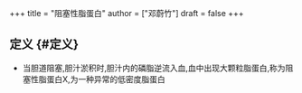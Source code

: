 +++
title = "阻塞性脂蛋白"
author = ["邓蔚竹"]
draft = false
+++

## 定义 {#定义}

-   当胆道阻塞,胆汁淤积时,胆汁内的磷脂逆流入血,血中出现大颗粒脂蛋白,称为阻塞性脂蛋白X,为一种异常的低密度脂蛋白